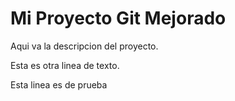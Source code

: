 # Mi Proyecto Git Mejorado

Aqui va la descripcion del proyecto.

Esta es otra linea de texto.

Esta linea es de prueba
